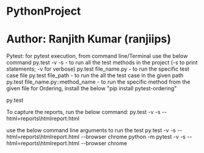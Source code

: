 # PythonProject
# Author: Ranjith Kumar (ranjiips)
Pytest:
for pytest execution, from command line/Terminal use the below command
py.test -v -s - to run all the test methods in the project (-s to print statements; -v for verbose)
py.test file_name.py - to run the specific test case file
py.test file_path - to run the all the test case in the given path
py.test file_name.py::method_name - to run the specific method from the given file
for Ordering, install the below
"pip install pytest-ordering"

py.test

To capture the reports, run the below command:
py.test -v -s --html=reports\htmlreport.html

use the below command line arguments to run the test
py.test -v -s --html=reports\htmlreport.html --browser chrome
python -m pytest -v -s --html=reports\htmlreport.html --browser chrome 
